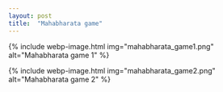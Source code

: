 ```yaml
---
layout: post
title:  "Mahabharata game"
---
```


{% include webp-image.html img="mahabharata_game1.png" alt="Mahabharata game 1" %}

{% include webp-image.html img="mahabharata_game2.png" alt="Mahabharata game 2" %}

